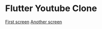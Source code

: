 # Flutter Youtube Clone

[First screen](./assets/Screenshot%20(26).png)
[Another screen](./assets/Screenshot%20(27).png)
